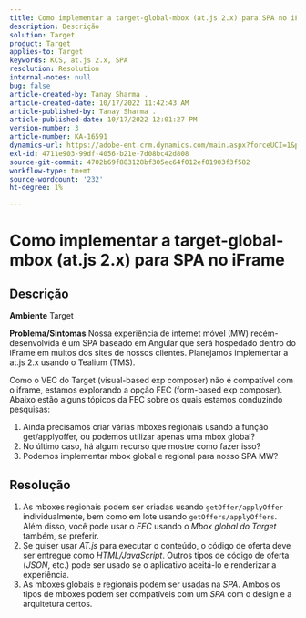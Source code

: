 ```yaml
---
title: Como implementar a target-global-mbox (at.js 2.x) para SPA no iFrame
description: Descrição
solution: Target
product: Target
applies-to: Target
keywords: KCS, at.js 2.x, SPA
resolution: Resolution
internal-notes: null
bug: false
article-created-by: Tanay Sharma .
article-created-date: 10/17/2022 11:42:43 AM
article-published-by: Tanay Sharma .
article-published-date: 10/17/2022 12:01:27 PM
version-number: 3
article-number: KA-16591
dynamics-url: https://adobe-ent.crm.dynamics.com/main.aspx?forceUCI=1&pagetype=entityrecord&etn=knowledgearticle&id=83f645c9-104e-ed11-bba2-0022480868ff
exl-id: 4711e903-99df-4056-b21e-7d08bc42d808
source-git-commit: 4702b69f883128bf305ec64f012ef01903f3f582
workflow-type: tm+mt
source-wordcount: '232'
ht-degree: 1%

---
```


# Como implementar a target-global-mbox (at.js 2.x) para SPA no iFrame

## Descrição

<b>Ambiente</b>
Target


<b>Problema/Sintomas</b>
Nossa experiência de internet móvel (MW) recém-desenvolvida é um SPA baseado em Angular que será hospedado dentro do iFrame em muitos dos sites de nossos clientes. Planejamos implementar a at.js 2.x usando o Tealium (TMS).

Como o VEC do Target (visual-based exp composer) não é compatível com o iframe, estamos explorando a opção FEC (form-based exp composer). Abaixo estão alguns tópicos da FEC sobre os quais estamos conduzindo pesquisas:



1. Ainda precisamos criar várias mboxes regionais usando a função get/applyoffer, ou podemos utilizar apenas uma mbox global?
2. No último caso, há algum recurso que mostre como fazer isso?
3. Podemos implementar mbox global e regional para nosso SPA MW?



## Resolução


1. As mboxes regionais podem ser criadas usando `getOffer/applyOffer` individualmente, bem como em lote usando `getOffers/applyOffers`. Além disso, você pode usar o *FEC* usando o *Mbox global do Target* também, se preferir.
2. Se quiser usar *AT.js* para executar o conteúdo, o código de oferta deve ser entregue como *HTML/JavaScript*. Outros tipos de código de oferta (*JSON*, etc.) pode ser usado se o aplicativo aceitá-lo e renderizar a experiência.
3. As mboxes globais e regionais podem ser usadas na *SPA*. Ambos os tipos de mboxes podem ser compatíveis com um *SPA* com o design e a arquitetura certos.
